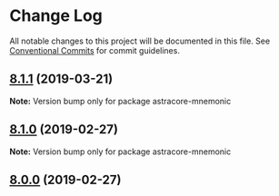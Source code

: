 # Change Log

All notable changes to this project will be documented in this file.
See [Conventional Commits](https://conventionalcommits.org) for commit guidelines.

## [8.1.1](https://github.com/bitpay/astracore-mnemonic/compare/v8.1.0...v8.1.1) (2019-03-21)

**Note:** Version bump only for package astracore-mnemonic

## [8.1.0](https://github.com/bitpay/astracore-mnemonic/compare/v5.0.0-beta.44...v8.1.0) (2019-02-27)

**Note:** Version bump only for package astracore-mnemonic

## [8.0.0](https://github.com/bitpay/astracore-mnemonic/compare/v5.0.0-beta.44...v8.0.0) (2019-02-27)
